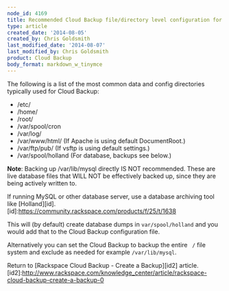 ```yaml
---
node_id: 4169
title: Recommended Cloud Backup file/directory level configuration for a Linux server
type: article
created_date: '2014-08-05'
created_by: Chris Goldsmith
last_modified_date: '2014-08-07'
last_modified_by: Chris Goldsmith
product: Cloud Backup
body_format: markdown_w_tinymce
---
```


The following is a list of the most common data and config directories typically used for Cloud Backup:

* /etc/
* /home/
* /root/
* /var/spool/cron
* /var/log/
* /var/www/html/ (If Apache is using default DocumentRoot.)
* /var/ftp/pub/ (If vsftp is using default settings.)
* /var/spool/holland (For database, backups see below.)

__Note__: Backing up /var/lib/mysql directly IS NOT recommended. These are live database files that WILL NOT be effectively backed up, since they are being actively written to.

If running MySQL or other database server, use a database archiving tool like [Holland][id].
[id]:https://community.rackspace.com/products/f/25/t/1638


This will (by default) create database dumps in `var/spool/holland` and you would add that to the Cloud Backup configuration file.

Alternatively you can set the Cloud Backup to backup the entire ` /` file system and exclude as needed for example `/var/lib/mysql`.



Return to [Rackspace Cloud Backup - Create a Backup][id2]  article.
[id2]:http://www.rackspace.com/knowledge_center/article/rackspace-cloud-backup-create-a-backup-0
